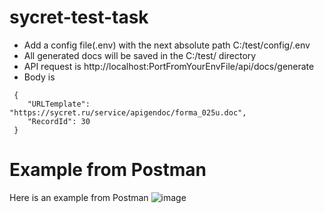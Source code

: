 # sycret-test-task

- Add a config file(.env) with the next absolute path C:/test/config/.env
- All generated docs will be saved in the C:/test/ directory
- API request is http://localhost:PortFromYourEnvFile/api/docs/generate
- Body is 
```
 {
    "URLTemplate": "https://sycret.ru/service/apigendoc/forma_025u.doc",
    "RecordId": 30
 }
```
# Example from Postman
Here is an example from Postman
![image](https://user-images.githubusercontent.com/36698814/172055743-f3b168a1-5f43-41a1-b10c-bdc912cb5001.png)
